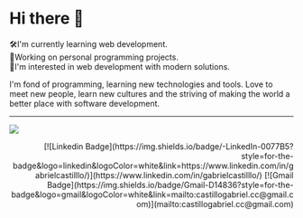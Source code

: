 # Hi there 👋

🛠I'm currently learning web development. <br />
🎯Working on personal programming projects. <br />
🌠I'm interested in web development with modern solutions. <br />

I'm fond of programming, learning new technologies and tools. Love to meet new people, learn new cultures and the striving of making the world a better place with  software development.

---
<a href="" target=_blank><img src="https://img.shields.io/badge/-LinkedIn-0077B5?style=for-the-badge&logo=linkedin&logoColor=white"/></a>
<div align="right">
  [![Linkedin Badge](https://img.shields.io/badge/-LinkedIn-0077B5?style=for-the-badge&logo=linkedin&logoColor=white&link=https://www.linkedin.com/in/gabrielcastilllo/)](https://www.linkedin.com/in/gabrielcastilllo/)
  [![Gmail Badge](https://img.shields.io/badge/Gmail-D14836?style=for-the-badge&logo=gmail&logoColor=white&link=mailto:castillogabriel.cc@gmail.com)](mailto:castillogabriel.cc@gmail.com)
<div />
